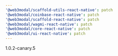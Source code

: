 ```yaml
---
'@web3modal/scaffold-utils-react-native': patch
'@web3modal/coinbase-react-native': patch
'@web3modal/scaffold-react-native': patch
'@web3modal/wagmi-react-native': patch
'@web3modal/core-react-native': patch
'@web3modal/ui-react-native': patch
---
```


1.0.2-canary.5
